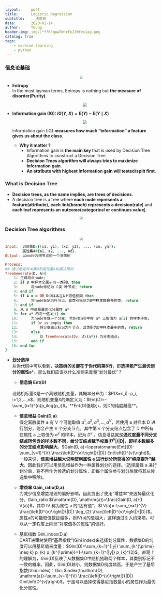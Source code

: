 ```yaml
---
layout:     post
title:      Logistic Regression
subtitle:     决策树
date:       2020-01-14
author:     Young
header-img: img/1*ff6FquwFWnrFeZJWfvsiag.png
catalog: true
tags:
    - machine learning
    - python
---
```




### 信息论基础
<p align="center">
  <img src="https://miro.medium.com/max/2040/1*S6zcbdAzUvIOKBaWBKp9MA.png" style="zoom:50%" />
</p>


- **Entropy**
  <br>
  In the most layman terms, Entropy is nothing but **the measure of disorder(Purity)**.
  
  <p align="center">
    <img src="https://miro.medium.com/max/1130/1*M15RZMSk8nGEyOnD8haF-A.png" style="zoom:80%" />
  </p>
  
- **Information gain (IG): $I G(Y, X)=E(Y)-E(Y \mid X)$** 
  
  <p align="center">
    <img src="https://miro.medium.com/max/4000/1*bVGWGETTor7bSnhr7sXEVw.png" style="zoom:80%" />
  </p>
  
  Information gain (IG) **measures how much “information” a feature gives us about the class.**
  
  - **Why it matter ?**
    - Information gain is **the main key** that is used by Decision Tree Algorithms to construct a Decision Tree.
    - **Decision Trees algorithm will always tries to maximize Information gain**.
    - **An attribute with highest Information gain will tested/split first**.



### What is Decision Tree

  - **Decision trees, as the name implies, are trees of decisions.**
  - A decision tree is a tree where **each node represents a feature(attribute)**, **each link(branch) represents a decision(rule)** and **each leaf represents an outcome(categorical or continues value)**. 

<p align="center">
  <img src="https://miro.medium.com/max/2000/1*DUYbuD8el6Pkkj8-sw5LYw.png" style="zoom:60%" />
</p>

### Decision Tree algorithms

<p align="center">
  <img src="https://upload-images.jianshu.io/upload_images/3777066-960dcf8c1b4541ce.png" style="zoom:60%" />
</p>

```ruby
Input:  训练集D={(x1, y1), (x2, y2), ..., (xm, ym)};
        属性集A={a1, a2, ..., ad}.
Output: 以node为根节点的一个决策树

Process:
## 通过给定样本集D和属性集A构建决策树
TreeGenerate(D, A){
    1: 生成结点node;
    2: if D 中样本全属于同一类别C then
    3:      将node标记为 C类 叶节点; return
    4: end if
    5: if A = ∅ OR D中样本在A上取值相同 then
    6:      将node标记为叶节点，其类别标记为D中样本数最多的类; return 
    7: end if
    8: 从 A 中选择最优化分属性 a*
    9: for a* 的每一值a[i] do
   10:      为node生成一个分支; 令Dv表示D中在 a* 上取值为 a[i] 的样本子集;
   11:      if Dv is empty then
   12:          将分支结点标记为叶节点，其类别为D中样本最多的类; return
   13:      else
   14:          以 TreeGenerate(Dv, A\{a*}) 为分支结点;
   15:      end if
   16: end for
}
```

- **划分选择**
  <br>
  从伪代码中可以看到，**决策树的关键在于伪代码第8行**，即**选择能产生最优划分的属性a***。那么我们应该以什么准则来度量“划分最优”？
  
  - **信息熵 Ent(D)**
  <br>
  设随机标量X是一个离散随机变量，其概率分布为：$P(X=x_i)=p_i, i=1,2,...,n$，则随机变量X的熵定义为：$Ent(D)=-\sum_{i=1}^{n}p_ilog{p_i}$。**Ent(D)值越小，则D的纯度越高**。
  
  - **信息增益 Gain(D,a)**
    <br>
    假定离散属性 a 有 V 个可能取值 ${a^1,a^2,a^3,...,a^V}$，若使用 a 对样本 D 进行划分，则会产生 V 个分支节点，其中第 v 个分支结点包含了 D 中所有在属性 a 上取值为 $a^v$ 的样本，记为 $D^v$ 。信息增益就是**通过度量不同分支结点所包含的样本数不同，给分支结点赋予权重|$D^v$|/|D|，即样本数越多的分支结点影响越大**。$Gain(D, a)=\operatorname{Ent}(D)-\sum_{v=1}^{V} \frac{\left|D^{v}\right|}{|D|} Ent\left(D^{v}\right)$。
    <br>
    一般来说，**信息增益越大说明使用属性 a 进行划分所获得的“纯度提升”越大**，因此我们可以用信息增益作为一种属性划分的选择。(选择属性 a 进行划分后，将不再作为候选的划分属性，即每个属性参与划分后就将其从候选集中移除)。
  
  - **增益率 Gain_ratio(D,a)**
    <br>
    为减少信息增益准则的偏好影响，因此提出了使用“增益率”来选择最优化分。Gain_ratio $(\mathrm{D}, \mathrm{a})=\frac{Gain(D, a)}{I V(a)}$，其中 IV 称为属性 a 的“固有值”，$I V(a)=-\sum_{v=1}^{V} \frac{\left|D^{v}\right|}{|D|} \log_{2} \frac{\left|D^{v}\right|}{|D|}$。属性a的可能取值数目越多，则IV(a)的值越大，这样通过引入约束项，可以从一定程度上削弱“对取值多的属性”的偏好。
  - 基尼指数 Gini_index(D,a)
    <br>
    CART决策树使用“基尼指数”(Gini index)来选择划分属性，数据集D的纯度可以用基尼值来度量：$Gini(D)=\sum_{k=1}^{|y|} \sum_{k^{\prime} \neq k} p_{k} p_{k^{\prime}}=1-\sum_{k=1}^{|y|} p_{k}^{2}$。直观上的理解为，Gini(D)反映了从数据集D中随机抽取两个样本，其类别标记不一致的概率。因此，Gini(D)越小，则数据集D纯度越高。于是产生了基尼指数(Gini index)：Gini $index(\mathrm{D}, \mathrm{a})=\sum_{v=1}^{V} \frac{\left|D^{v}\right|}{|D|} Gini\left(D^{v}\right)$。于是可以选择使得基尼指数最小的属性作为最优化分属性。

